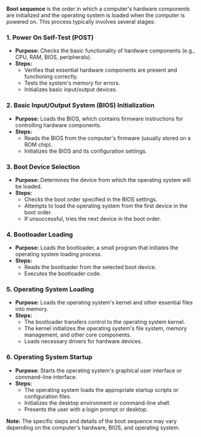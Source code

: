 **Boot sequence** is the order in which a computer's hardware components are initialized and the operating system is loaded when the computer is powered on. This process typically involves several stages:

### 1. **Power On Self-Test (POST)**

- **Purpose:** Checks the basic functionality of hardware components (e.g., CPU, RAM, BIOS, peripherals).
- **Steps:**
    - Verifies that essential hardware components are present and functioning correctly.
    - Tests the system's memory for errors.
    - Initializes basic input/output devices.

### 2. **Basic Input/Output System (BIOS) Initialization**

- **Purpose:** Loads the BIOS, which contains firmware instructions for controlling hardware components.
- **Steps:**
    - Reads the BIOS from the computer's firmware (usually stored on a ROM chip).
    - Initializes the BIOS and its configuration settings.

### 3. **Boot Device Selection**

- **Purpose:** Determines the device from which the operating system will be loaded.
- **Steps:**
    - Checks the boot order specified in the BIOS settings.
    - Attempts to load the operating system from the first device in the boot order.
    - If unsuccessful, tries the next device in the boot order.

### 4. **Bootloader Loading**

- **Purpose:** Loads the bootloader, a small program that initiates the operating system loading process.
- **Steps:**
    - Reads the bootloader from the selected boot device.
    - Executes the bootloader code.

### 5. **Operating System Loading**

- **Purpose:** Loads the operating system's kernel and other essential files into memory.
- **Steps:**
    - The bootloader transfers control to the operating system kernel.
    - The kernel initializes the operating system's file system, memory management, and other core components.
    - Loads necessary drivers for hardware devices.

### 6. **Operating System Startup**

- **Purpose:** Starts the operating system's graphical user interface or command-line interface.
- **Steps:**
    - The operating system loads the appropriate startup scripts or configuration files.
    - Initializes the desktop environment or command-line shell.
    - Presents the user with a login prompt or desktop.

**Note:** The specific steps and details of the boot sequence may vary depending on the computer's hardware, BIOS, and operating system.